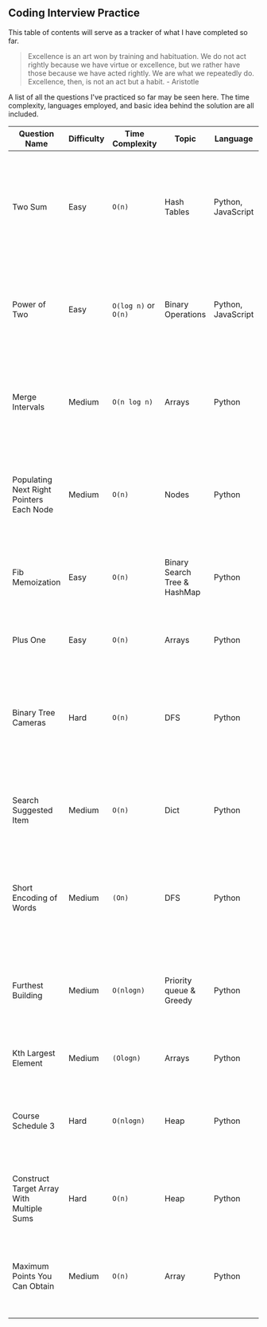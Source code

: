 ## Coding Interview Practice

This table of contents will serve as a tracker of what I have completed so far.

>Excellence is an art won by training and habituation. 
>We do not act rightly because we have virtue or excellence, 
>but we rather have those because we have acted rightly. 
>We are what we repeatedly do. Excellence, then, is not an act but a habit. - Aristotle

A list of all the questions I've practiced so far may be seen here. The time complexity, languages employed, and basic idea behind the solution are all included.

| Question Name | Difficulty | Time Complexity | Topic | Language | Main Idea |
| ------------- | ---------- | --------------- | ----- | -------- | --------- |
| Two Sum | Easy | `O(n)` | Hash Tables | Python, JavaScript | Use a hash table to store and compare values of an array. This leads to faster time complexity than using a double for loop.
|  Power of Two | Easy | `O(log n)` or `O(n)` | Binary Operations | Python, JavaScript | Binary representation and operations can be used to locate a pattern in powers of two.
| Merge Intervals | Medium| `O(n log n)` | Arrays | Python | Store the values of a 2d array in a single array and compare values, then store values needed in a new array.
| Populating Next Right Pointers Each Node | Medium | `O(n)` | Nodes | Python | Breadth first search using a queue to store values, assign node values to each other using curr.left or curr.right.
| Fib Memoization | Easy | `O(n)` | Binary Search Tree & HashMap | Python | We use a hash map to store and recall values that we already computed.
| Plus One | Easy | `O(n)` | Arrays | Python | Use a string to convert an array on ints into an integer.
| Binary Tree Cameras | Hard | `O(n)` | DFS | Python | Use dfs bottom up approach (post order traversal) to determine if the node should be a camera or monitored.
| Search Suggested Item | Medium | `O(n)` | Dict | Python | Use dictionaries to compare lists and create new array with comparison outcome |
| Short Encoding of Words | Medium | `(On)` | DFS | Python | Create a trie structure with insert then use dfs to take length of words with no children and then add them up |
| Furthest Building | Medium | `O(nlogn)` | Priority queue & Greedy | Python | use greedy method implementing a priority queue to trace where you can use bricks and ladders | 
| Kth Largest Element | Medium | `(Ologn)` | Arrays | Python | sort array and then return k element of the array |
| Course Schedule 3 | Hard | `O(nlogn)` | Heap | Python | Keep courses that work inside heap, if the current course is better fit then we swap them from heap |
| Construct Target Array With Multiple Sums | Hard | `O(n)` | Heap | Python | Use a heap to store new sums, if the num is less than the target then return false |  
| Maximum Points You Can Obtain | Medium | `O(n)`| Array | Python | Use a sliding two pointer system to calculate what distribution of left and right would be the best |